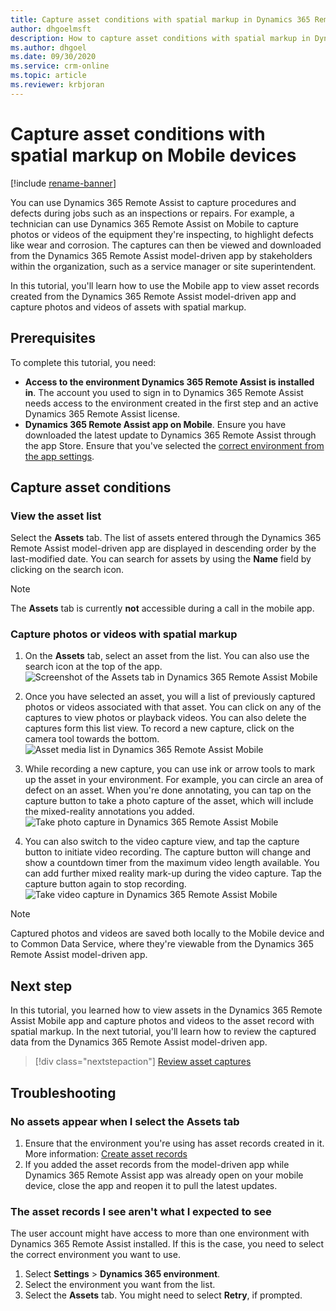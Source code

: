 ```yaml
---
title: Capture asset conditions with spatial markup in Dynamics 365 Remote Assist on Mobile
author: dhgoelmsft
description: How to capture asset conditions with spatial markup in Dynamics 365 Remote Assist on Mobile
ms.author: dhgoel
ms.date: 09/30/2020
ms.service: crm-online
ms.topic: article
ms.reviewer: krbjoran
---
```

# Capture asset conditions with spatial markup on Mobile devices

[!include [rename-banner](~/includes/cc-data-platform-banner.md)]

You can use Dynamics 365 Remote Assist to capture procedures and defects during jobs such as an inspections or repairs. For example, a technician can use Dynamics 365 Remote Assist on Mobile to capture photos or videos of the equipment they're inspecting, to highlight defects like wear and corrosion. The captures can then be viewed and downloaded from the Dynamics 365 Remote Assist model-driven app by stakeholders within the organization, such as a service manager or site superintendent.

In this tutorial, you'll learn how to use the Mobile app to view asset records created from the Dynamics 365 Remote Assist model-driven app and capture photos and videos of assets with spatial markup.

## Prerequisites

To complete this tutorial, you need:

- **Access to the environment Dynamics 365 Remote Assist is installed in**. The account you used to sign in to Dynamics 365 Remote Assist needs access to the environment created in the first step and an active Dynamics 365 Remote Assist license.
- **Dynamics 365 Remote Assist app on Mobile**. Ensure you have downloaded the latest update to Dynamics 365 Remote Assist through the app Store. Ensure that you've selected the [correct environment from the app settings](.././asset-capture-add-users.md#selecting-the-right-environment-on-android-or-ios).

## Capture asset conditions

### View the asset list

Select the **Assets** tab. The list of assets entered through the Dynamics 365 Remote Assist model-driven app are displayed in descending order by the last-modified date. You can search for assets by using the **Name** field by clicking on the search icon.

> [!NOTE]
> The **Assets** tab is currently **not** accessible during a call in the mobile app.

### Capture photos or videos with spatial markup

1. On the **Assets** tab, select an asset from the list. You can also use the search icon at the top of the app.\
![Screenshot of the Assets tab in Dynamics 365 Remote Assist Mobile](./media/08.01-assets-list.png "Screenshot of the Assets tab in Dynamics 365 Remote Assist Mobile")

2. Once you have selected an asset, you will a list of previously captured photos or videos associated with that asset. You can click on any of the captures to view photos or playback videos. You can also delete the captures form this list view. To record a new capture, click on the camera tool towards the bottom.\
![Asset media list in Dynamics 365 Remote Assist Mobile](./media/08.07-asset-media.png "Asset media list in Dynamics 365 Remote Assist Mobile")

3. While recording a new capture, you can use ink or arrow tools to mark up the asset in your environment. For example, you can circle an area of defect on an asset. When you're done annotating, you can tap on the capture button to take a photo capture of the asset, which will include the mixed-reality annotations you added.\
![Take photo capture in Dynamics 365 Remote Assist Mobile](./media/08.15-asset-capture-photo-mr.png "Take photo capture in Dynamics 365 Remote Assist Mobile")

4. You can also switch to the video capture view, and tap the capture button to initiate video recording. The capture button will change and show a countdown timer from the maximum video length available. You can add further mixed reality mark-up during the video capture. Tap the capture button again to stop recording.\
![Take video capture in Dynamics 365 Remote Assist Mobile](./media/08.18-asset-capture-video-mr-recording.png "Take video capture in Dynamics 365 Remote Assist Mobile")

> [!NOTE]
> Captured photos and videos are saved both locally to the Mobile device and to Common Data Service, where they're viewable from the Dynamics 365 Remote Assist model-driven app.

## Next step

In this tutorial, you learned how to view assets in the Dynamics 365 Remote Assist Mobile app and capture photos and videos to the asset record with spatial markup. In the next tutorial, you'll learn how to review the captured data from the Dynamics 365 Remote Assist model-driven app.

> [!div class="nextstepaction"]
> [Review asset captures](./../asset-capture-review.md)

## Troubleshooting

### No assets appear when I select the Assets tab

1. Ensure that the environment you're using has asset records created in it. More information: [Create asset records](./../asset-capture-create-asset.md)
2. If you added the asset records from the model-driven app while Dynamics 365 Remote Assist app was already open on your mobile device, close the app and reopen it to pull the latest updates.

### The asset records I see aren't what I expected to see

The user account might have access to more than one environment with Dynamics 365 Remote Assist installed. If this is the case, you need to select the correct environment you want to use.

1. Select **Settings** > **Dynamics 365 environment**.
2. Select the environment you want from the list.
3. Select the **Assets** tab. You might need to select **Retry**, if prompted.
